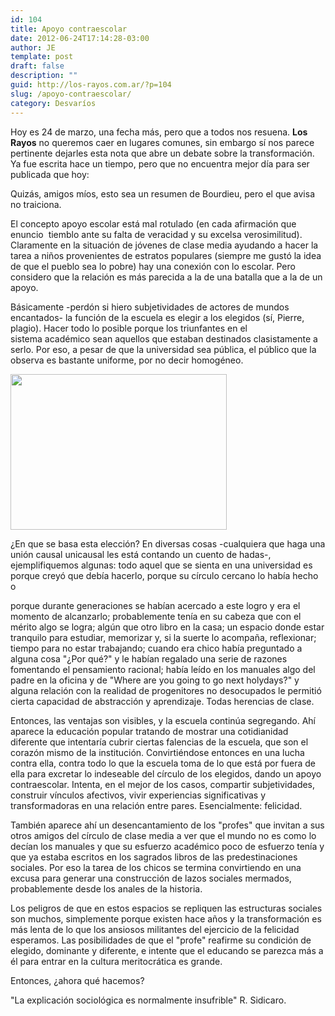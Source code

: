 ```yaml
---
id: 104
title: Apoyo contraescolar
date: 2012-06-24T17:14:28-03:00
author: JE
template: post
draft: false
description: ""
guid: http://los-rayos.com.ar/?p=104
slug: /apoyo-contraescolar/
category: Desvaríos
---
```

Hoy es 24 de marzo, una fecha más, pero que a todos nos resuena. **Los Rayos** no queremos caer en lugares comunes, sin embargo sí nos parece pertinente dejarles esta nota que abre un debate sobre la transformación. Ya fue escrita hace un tiempo, pero que no encuentra mejor día para ser publicada que hoy:

Quizás, amigos míos, esto sea un resumen de Bourdieu, pero el que avisa no traiciona.

El concepto apoyo escolar está mal rotulado (en cada afirmación que enuncio  tiemblo ante su falta de veracidad y su excelsa verosimilitud). Claramente en la situación de jóvenes de clase media ayudando a hacer la tarea a niños provenientes de estratos populares (siempre me gustó la idea de que el pueblo sea lo pobre) hay una conexión con lo escolar. Pero considero que la relación es más parecida a la de una batalla que a la de un apoyo.

Básicamente -perdón si hiero subjetividades de actores de mundos encantados- la función de la escuela es elegir a los elegidos (sí, Pierre, plagio). Hacer todo lo posible porque los triunfantes en el sistema académico sean aquellos que estaban destinados clasistamente a serlo. Por eso, a pesar de que la universidad sea pública, el público que la observa es bastante uniforme, por no decir homogéneo.

<img class="alignleft" src="https://a6.sphotos.ak.fbcdn.net/hphotos-ak-ash4/407407_151897758257459_100003117083805_208516_343429272_n.jpg" alt="" width="346" height="249" /> 

¿En que se basa esta elección? En diversas cosas -cualquiera que haga una unión causal unicausal les está contando un cuento de hadas-, ejemplifiquemos algunas: todo aquel que se sienta en una universidad es porque creyó que debía hacerlo, porque su círculo cercano lo había hecho o

porque durante generaciones se habían acercado a este logro y era el momento de alcanzarlo; probablemente tenía en su cabeza que con el mérito algo se logra; algún que otro libro en la casa; un espacio donde estar tranquilo para estudiar, memorizar y, si la suerte lo acompaña, reflexionar; tiempo para no estar trabajando; cuando era chico había preguntado a alguna cosa "¿Por qué?" y le habían regalado una serie de razones fomentando el pensamiento racional; había leído en los manuales algo del padre en la oficina y de "Where are you going to go next holydays?" y alguna relación con la realidad de progenitores no desocupados le permitió cierta capacidad de abstracción y aprendizaje. Todas herencias de clase.

Entonces, las ventajas son visibles, y la escuela continúa segregando. Ahí aparece la educación popular tratando de mostrar una cotidianidad diferente que intentaría cubrir ciertas falencias de la escuela, que son el corazón mismo de la institución. Convirtiéndose entonces en una lucha contra ella, contra todo lo que la escuela toma de lo que está por fuera de ella para excretar lo indeseable del círculo de los elegidos, dando un apoyo contraescolar. Intenta, en el mejor de los casos, compartir subjetividades, construir vínculos afectivos, vivir experiencias significativas y transformadoras en una relación entre pares. Esencialmente: felicidad.

También aparece ahí un desencantamiento de los "profes" que invitan a sus otros amigos del círculo de clase media a ver que el mundo no es como lo decían los manuales y que su esfuerzo académico poco de esfuerzo tenía y que ya estaba escritos en los sagrados libros de las predestinaciones sociales. Por eso la tarea de los chicos se termina convirtiendo en una excusa para generar una construcción de lazos sociales mermados, probablemente desde los anales de la historia.

Los peligros de que en estos espacios se repliquen las estructuras sociales son muchos, simplemente porque existen hace años y la transformación es más lenta de lo que los ansiosos militantes del ejercicio de la felicidad esperamos. Las posibilidades de que el "profe" reafirme su condición de elegido, dominante y diferente, e intente que el educando se parezca más a él para entrar en la cultura meritocrática es grande.

Entonces, ¿ahora qué hacemos?

"La explicación sociológica es normalmente insufrible" R. Sidicaro.